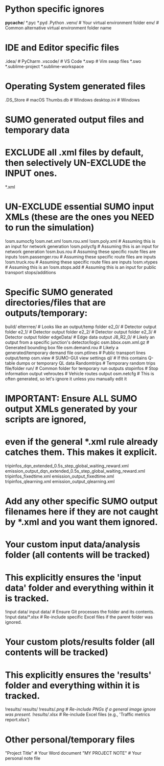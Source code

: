 # Python specific ignores
__pycache__/
*.pyc
*.pyd
.Python
.venv/          # Your virtual environment folder
env/            # Common alternative virtual environment folder name

# IDE and Editor specific files
.idea/          # PyCharm
.vscode/        # VS Code
*.swp           # Vim swap files
*.swo
*.sublime-project
*.sublime-workspace

# Operating System generated files
.DS_Store       # macOS
Thumbs.db       # Windows
desktop.ini     # Windows

# SUMO generated output files and temporary data
# EXCLUDE all .xml files by default, then selectively UN-EXCLUDE the INPUT ones.
*.xml
# UN-EXCLUDE essential SUMO input XMLs (these are the ones you NEED to run the simulation)
!osm.sumocfg
!osm.net.xml
!osm.rou.xml
!osm.poly.xml      # Assuming this is an input for network generation
!osm.polycfg       # Assuming this is an input for network generation
!osm.bus.rou       # Assuming these specific route files are inputs
!osm.passenger.rou # Assuming these specific route files are inputs
!osm.truck.rou     # Assuming these specific route files are inputs
!osm.vtypes        # Assuming this is an
!osm.stops.add     # Assuming this is an input for public transport stops/additions

# Specific SUMO generated directories/files that are outputs/temporary:
build/
elterrree/          # Looks like an output/temp folder
e2_0/               # Detector output folder
e2_1/               # Detector output folder
e2_2/               # Detector output folder
e2_3/               # Detector output folder
edgeData/           # Edge data output
J8_R2_0/            # Likely an output from a specific junction's detector/logic
osm.bbox.osm.xml.gz # Generated bounding box file
osm.demand.rou      # Likely a generated/temporary demand file
osm.ptlines         # Public transport lines output/temp
osm.view            # SUMO-GUI view settings
ql/                 # If this contains Q-table dumps or temporary QL data
Randomtrips         # Temporary random trips file/folder
run/                # Common folder for temporary run outputs
stopinfos           # Stop information output
vehroutes           # Vehicle routes output
osm.netcfg          # This is often generated, so let's ignore it unless you manually edit it

# IMPORTANT: Ensure ALL SUMO output XMLs generated by your scripts are ignored,
# even if the general *.xml rule already catches them. This makes it explicit.
tripinfos_dqn_extended_0.5s_step_global_waiting_reward.xml
emission_output_dqn_extended_0.5s_step_global_waiting_reward.xml
tripinfos_fixedtime.xml
emission_output_fixedtime.xml
tripinfos_qlearning.xml
emission_output_qlearning.xml
# Add any other specific SUMO output filenames here if they are not caught by *.xml and you want them ignored.


# Your custom input data/analysis folder (all contents will be tracked)
# This explicitly ensures the 'input data' folder and everything within it is tracked.
!input data/
input data/       # Ensure Git processes the folder and its contents.
!input data/*.xlsx # Re-include specific Excel files if the parent folder was ignored.

# Your custom plots/results folder (all contents will be tracked)
# This explicitly ensures the 'results' folder and everything within it is tracked.
!results/
results/
!results/*.png    # Re-include PNGs if a general image ignore was present.
!results/*.xlsx   # Re-include Excel files (e.g., 'Traffic metrics report.xlsx')

# Other personal/temporary files
"Project Title"     # Your Word document
"MY PROJECT NOTE"   # Your personal note file